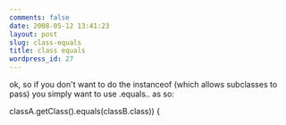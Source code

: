 ```yaml
---
comments: false
date: 2008-05-12 13:41:23
layout: post
slug: class-equals
title: class equals
wordpress_id: 27
---
```


ok, so if you don't want to do the instanceof (which allows subclasses to pass) you simply want to use .equals.. as so:

classA.getClass().equals(classB.class)) {
